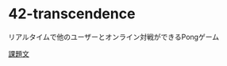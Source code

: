 # 42-transcendence
リアルタイムで他のユーザーとオンライン対戦ができるPongゲーム

[課題文](https://cdn.intra.42.fr/pdf/pdf/133247/en.subject.pdf)